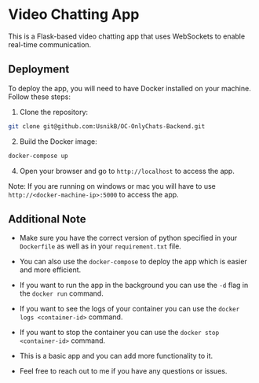 # Video Chatting App

This is a Flask-based video chatting app that uses WebSockets to enable real-time communication.

## Deployment

To deploy the app, you will need to have Docker installed on your machine. Follow these steps:

1. Clone the repository:
```bash
git clone git@github.com:UsnikB/OC-OnlyChats-Backend.git
```

2. Build the Docker image:
```bash
docker-compose up
```


4. Open your browser and go to `http://localhost` to access the app.

Note: If you are running on windows or mac you will have to use `http://<docker-machine-ip>:5000` to access the app.

## Additional Note

* Make sure you have the correct version of python specified in your `Dockerfile` as well as in your `requirement.txt` file.

* You can also use the `docker-compose` to deploy the app which is easier and more efficient.

* If you want to run the app in the background you can use the `-d` flag in the `docker run` command.

* If you want to see the logs of your container you can use the `docker logs <container-id>` command.

* If you want to stop the container you can use the `docker stop <container-id>` command.

* This is a basic app and you can add more functionality to it.

* Feel free to reach out to me if you have any questions or issues.
